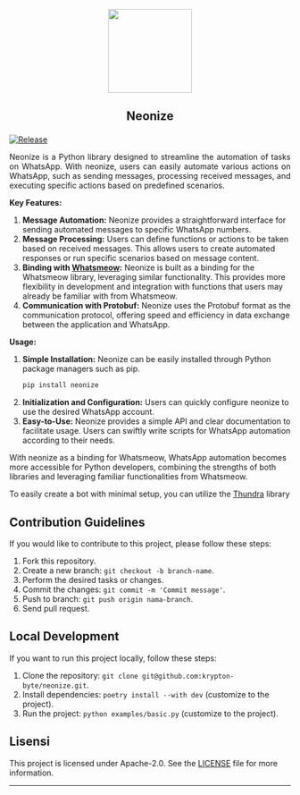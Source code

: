 <p align="center"> <img src="assets/logo.jpg" width="150px">
</p>

## <p align="center">Neonize</p>


[![Release](https://github.com/krypton-byte/neonize/actions/workflows/release.yml/badge.svg)](https://github.com/krypton-byte/neonize/actions/workflows/release.yml)

<p align="justify">Neonize is a Python library designed to streamline the automation of tasks on WhatsApp. With neonize, users can easily automate various actions on WhatsApp, such as sending messages, processing received messages, and executing specific actions based on predefined scenarios.
</p>

**Key Features:**
1. **Message Automation:** Neonize provides a straightforward interface for sending automated messages to specific WhatsApp numbers.
2. **Message Processing:** Users can define functions or actions to be taken based on received messages. This allows users to create automated responses or run specific scenarios based on message content.
3. **Binding with <a href="https://github.com/tulir/whatsmeow">Whatsmeow</a>:** Neonize is built as a binding for the Whatsmeow library, leveraging similar functionality. This provides more flexibility in development and integration with functions that users may already be familiar with from Whatsmeow.
4. **Communication with Protobuf:** Neonize uses the Protobuf format as the communication protocol, offering speed and efficiency in data exchange between the application and WhatsApp.

**Usage:**
1. **Simple Installation:** Neonize can be easily installed through Python package managers such as pip.
   ```bash
   pip install neonize
   ```
2. **Initialization and Configuration:** Users can quickly configure neonize to use the desired WhatsApp account.
3. **Easy-to-Use:** Neonize provides a simple API and clear documentation to facilitate usage. Users can swiftly write scripts for WhatsApp automation according to their needs.

With neonize as a binding for Whatsmeow, WhatsApp automation becomes more accessible for Python developers, combining the strengths of both libraries and leveraging familiar functionalities from Whatsmeow.

To easily create a bot with minimal setup, you can utilize the <a href="https://github.com/krypton-byte/thundra">Thundra</a> library

## Contribution Guidelines

If you would like to contribute to this project, please follow these steps:

1. Fork this repository.
2. Create a new branch: `git checkout -b branch-name`.
3. Perform the desired tasks or changes.
4. Commit the changes: `git commit -m 'Commit message'`.
5. Push to branch: `git push origin nama-branch`.
6. Send pull request.

## Local Development

If you want to run this project locally, follow these steps:

1. Clone the repository: `git clone git@github.com:krypton-byte/neonize.git`.
2. Install dependencies: `poetry install --with dev` (customize to the project).
3. Run the project: `python examples/basic.py` (customize to the project).

## Lisensi

This project is licensed under Apache-2.0. See the [LICENSE](LICENSE) file for more information.

---
